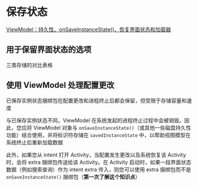 # 保存状态

[ViewModel：持久性、onSaveInstanceState()、恢复界面状态和加载器](https://medium.com/androiddevelopers/viewmodels-persistence-onsaveinstancestate-restoring-ui-state-and-loaders-fc7cc4a6c090)

## 用于保留界面状态的选项

三类存储的对比表格

## 使用 ViewModel 处理配置更改

已保存实例状态捆绑包在配置更改和进程终止后都会保留，但受限于存储容量和速度

与已保存实例状态不同，ViewModel 在系统发起的进程终止过程中会被销毁。因此，您应将 ViewModel 对象与 `onSaveInstanceState()`（或其他一些磁盘持久性功能）结合使用，并将标识符存储在 `savedInstanceState` 中，以帮助视图模型在系统终止后重新加载数据

此外，如果您从 intent 打开 Activity，当配置发生更改以及系统恢复该 Activity 时，会将 extra 捆绑包传送给该 Activity。在 Activity 启动时，如果一段界面状态数据（例如搜索查询）作为 intent extra 传入，则您可以使用 extra 捆绑包而不是 `onSaveInstanceState()` 捆绑包（**第一次了解这个知识点**）